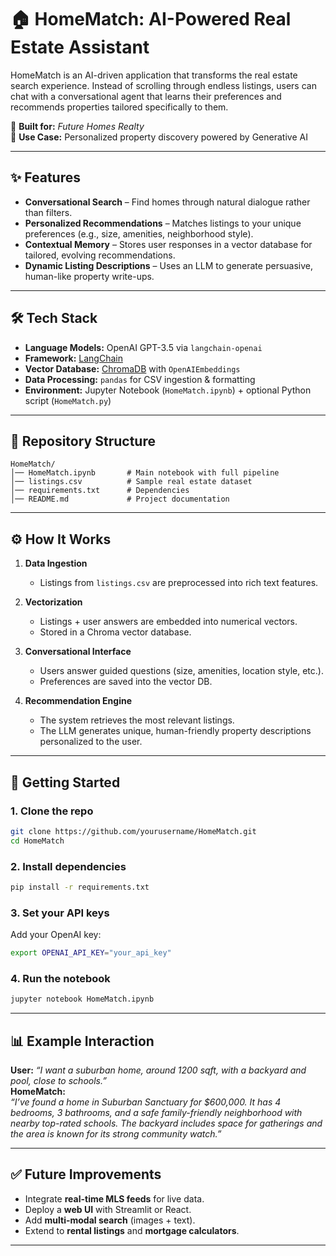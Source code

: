 # 🏠 HomeMatch: AI-Powered Real Estate Assistant

HomeMatch is an AI-driven application that transforms the real estate search experience. Instead of scrolling through endless listings, users can chat with a conversational agent that learns their preferences and recommends properties tailored specifically to them.  

🔗 **Built for:** *Future Homes Realty*  
📌 **Use Case:** Personalized property discovery powered by Generative AI  

---

## ✨ Features

- **Conversational Search** – Find homes through natural dialogue rather than filters.  
- **Personalized Recommendations** – Matches listings to your unique preferences (e.g., size, amenities, neighborhood style).  
- **Contextual Memory** – Stores user responses in a vector database for tailored, evolving recommendations.  
- **Dynamic Listing Descriptions** – Uses an LLM to generate persuasive, human-like property write-ups.  

---

## 🛠️ Tech Stack

- **Language Models:** OpenAI GPT-3.5 via `langchain-openai`  
- **Framework:** [LangChain](https://www.langchain.com/)  
- **Vector Database:** [ChromaDB](https://www.trychroma.com/) with `OpenAIEmbeddings`  
- **Data Processing:** `pandas` for CSV ingestion & formatting  
- **Environment:** Jupyter Notebook (`HomeMatch.ipynb`) + optional Python script (`HomeMatch.py`)  

---

## 📂 Repository Structure

```
HomeMatch/
│── HomeMatch.ipynb       # Main notebook with full pipeline
│── listings.csv          # Sample real estate dataset
│── requirements.txt      # Dependencies
│── README.md             # Project documentation
```

---

## ⚙️ How It Works

1. **Data Ingestion**  
   - Listings from `listings.csv` are preprocessed into rich text features.  

2. **Vectorization**  
   - Listings + user answers are embedded into numerical vectors.  
   - Stored in a Chroma vector database.  

3. **Conversational Interface**  
   - Users answer guided questions (size, amenities, location style, etc.).  
   - Preferences are saved into the vector DB.  

4. **Recommendation Engine**  
   - The system retrieves the most relevant listings.  
   - The LLM generates unique, human-friendly property descriptions personalized to the user.  

---

## 🚀 Getting Started

### 1. Clone the repo
```bash
git clone https://github.com/yourusername/HomeMatch.git
cd HomeMatch
```

### 2. Install dependencies
```bash
pip install -r requirements.txt
```

### 3. Set your API keys
Add your OpenAI key:
```bash
export OPENAI_API_KEY="your_api_key"
```

### 4. Run the notebook
```bash
jupyter notebook HomeMatch.ipynb
```

---

## 📊 Example Interaction

**User:** *“I want a suburban home, around 1200 sqft, with a backyard and pool, close to schools.”*  
**HomeMatch:**  
*“I’ve found a home in Suburban Sanctuary for $600,000. It has 4 bedrooms, 3 bathrooms, and a safe family-friendly neighborhood with nearby top-rated schools. The backyard includes space for gatherings and the area is known for its strong community watch.”*

---

## ✅ Future Improvements

- Integrate **real-time MLS feeds** for live data.  
- Deploy a **web UI** with Streamlit or React.  
- Add **multi-modal search** (images + text).  
- Extend to **rental listings** and **mortgage calculators**.  

---
